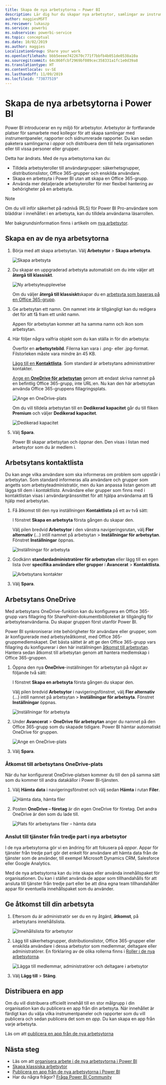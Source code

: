 ```yaml
---
title: Skapa de nya arbetsytorna – Power BI
description: Lär dig hur du skapar nya arbetsytor, samlingar av instrumentpaneler, rapporter och sidnumrerade rapporter som skapats för att förse din organisation med viktiga mått.
author: maggiesMSFT
ms.reviewer: lukaszp
ms.service: powerbi
ms.subservice: powerbi-service
ms.topic: conceptual
ms.date: 10/02/2019
ms.author: maggies
LocalizationGroup: Share your work
ms.openlocfilehash: bbb5eeee7422670c771f7bbfb4b051de0538a10a
ms.sourcegitcommit: 64c860fcbf2969bf089cec358331a1fc1e0d39a8
ms.translationtype: HT
ms.contentlocale: sv-SE
ms.lasthandoff: 11/09/2019
ms.locfileid: "73877519"
---
```

# <a name="create-the-new-workspaces-in-power-bi"></a>Skapa de nya arbetsytorna i Power BI

Power BI introducerar en ny miljö för arbetsytor. Arbetsytor är fortfarande platser för samarbete med kollegor för att skapa samlingar med instrumentpaneler, rapporter och sidnumrerade rapporter. Du kan sedan paketera samlingarna i *appar* och distribuera dem till hela organisationen eller till vissa personer eller grupper. 

Detta har ändrats. Med de nya arbetsytorna kan du:

- Tilldela arbetsyteroller till användargrupper: säkerhetsgrupper, distributionslistor, Office 365-grupper och enskilda användare.
- Skapa en arbetsyta i Power BI utan att skapa en Office 365-grupp.
- Använda mer detaljerade arbetsyteroller för mer flexibel hantering av behörigheter på en arbetsyta.

> [!NOTE]
> Om du vill inför säkerhet på radnivå (RLS) för Power BI Pro-användare som bläddrar i innehållet i en arbetsyta, kan du tilldela användarna läsarrollen.

Mer bakgrundsinformation finns i artikeln om [nya arbetsytor](service-new-workspaces.md).

## <a name="create-one-of-the-new-workspaces"></a>Skapa en av de nya arbetsytorna

1. Börja med att skapa arbetsytan. Välj **Arbetsytor** > **Skapa arbetsyta**.
   
     ![Skapa arbetsyta](media/service-create-the-new-workspaces/power-bi-workspace-create.png)

2. Du skapar en uppgraderad arbetsyta automatiskt om du inte väljer att **återgå till klassiskt**.
   
     ![Ny arbetsyteupplevelse](media/service-create-the-new-workspaces/power-bi-new-workspace.png)
     
     Om du väljer **återgå till klassiskt**skapar du en [arbetsyta som baseras på en Office 365-grupp](service-create-workspaces.md). 

2. Ge arbetsytan ett namn. Om namnet inte är tillgängligt kan du redigera det för att få fram ett unikt namn.
   
     Appen för arbetsytan kommer att ha samma namn och ikon som arbetsytan.
   
1. Här följer några valfria objekt som du kan ställa in för din arbetsyta:

    Överför en **arbetsytebild**. Filerna kan vara i .png- eller .jpg-format. Filstorleken måste vara mindre än 45 KB.
    
    [Lägg till en **Kontaktlista**](#workspace-contact-list). Som standard är arbetsytans administratörer kontakter. 
    
    [Ange en **OneDrive för arbetsytan**](#workspace-onedrive) genom att endast skriva namnet på en befintlig Office 365-grupp, inte URL:en. Nu kan den här arbetsytan använda Office 365-gruppens fillagringsplats. 

    ![Ange en OneDrive-plats](media/service-create-the-new-workspaces/power-bi-new-workspace-onedrive.png)

    Om du vill tilldela arbetsytan till en **Dedikerad kapacitet** går du till fliken **Premium** och väljer **Dedikerad kapacitet**.
     
    ![Dedikerad kapacitet](media/service-create-the-new-workspaces/power-bi-workspace-premium.png)

1. Välj **Spara**.

    Power BI skapar arbetsytan och öppnar den. Den visas i listan med arbetsytor som du är medlem i. 

## <a name="workspace-contact-list"></a>Arbetsytans kontaktlista

Du kan ange vilka användare som ska informeras om problem som uppstår i arbetsytan. Som standard informeras alla användare och grupper som angetts som arbetsyteadministratör, men du kan anpassa listan genom att lägga till dem i *kontaktlista*. Användare eller grupper som finns med i kontaktlistan visas i användargränssnittet för att hjälpa användarna att få hjälp med arbetsytan.

1. Få åtkomst till den nya inställningen **Kontaktlista** på ett av två sätt:

    I fönstret **Skapa en arbetsyta** första gången du skapar den.

    Välj pilen bredvid **Arbetsytor** i den vänstra navigeringsrutan, välj **Fler alternativ** (…) intill namnet på arbetsytan > **Inställningar för arbetsytan**. Fönstret **Inställningar** öppnas.

    ![Inställningar för arbetsyta](media/service-create-the-new-workspaces/power-bi-workspace-new-settings.png)

2. Godkänn **standardadministratörer för arbetsytan** eller lägg till en egen lista över **specifika användare eller grupper** i **Avancerat** > **Kontaktlista**. 

    ![Arbetsytans kontakter](media/service-create-the-new-workspaces/power-bi-workspace-contacts.png)

3. Välj **Spara**.

## <a name="workspace-onedrive"></a>Arbetsytans OneDrive

Med arbetsytans OneDrive-funktion kan du konfigurera en Office 365-grupp vars fillagring för SharePoint-dokumentbiblioteket är tillgänglig för arbetsyteanvändarna. Du skapar gruppen först utanför Power BI. 

Power BI synkroniserar inte behörigheter för användare eller grupper, som är konfigurerade med arbetsyteåtkomst, med Office 365-gruppmedlemskapet. Det bästa sättet är att ge den Office 365-grupp vars fillagring du konfigurerar i den här inställningen [åtkomst till arbetsytan](#give-access-to-your-workspace). Hantera sedan åtkomst till arbetsytan genom att hantera medlemskap i Office 365-gruppen. 

1. Öppna den nya **OneDrive**-inställningen för arbetsytan på något av följande två sätt:

    I fönstret **Skapa en arbetsyta** första gången du skapar den.

    Välj pilen bredvid **Arbetsytor** i  navigeringsfönstret, välj **Fler alternativ** (…) intill namnet på arbetsytan > **Inställningar för arbetsyta**. Fönstret **Inställningar** öppnas.

    ![Inställningar för arbetsyta](media/service-create-the-new-workspaces/power-bi-workspace-new-settings.png)

2. Under **Avancerat** > **OneDrive för arbetsytan** anger du namnet på den Office 365-grupp som du skapade tidigare. Power BI hämtar automatiskt OneDrive för gruppen.

    ![Ange en OneDrive-plats](media/service-create-the-new-workspaces/power-bi-new-workspace-onedrive.png)

3. Välj **Spara**.

### <a name="access-the-workspace-onedrive-location"></a>Åtkomst till arbetsytans OneDrive-plats

När du har konfigurerat OneDrive-platsen kommer du till den på samma sätt som du kommer till andra datakällor i Power BI-tjänsten.

1. Välj **Hämta data** i navigeringsfönstret och välj sedan **Hämta** i rutan **Filer**.

    ![Hämta data, hämta filer](media/service-create-the-new-workspaces/power-bi-get-data-files.png)

1.  Posten **OneDrive – företag** är din egen OneDrive för företag. Det andra OneDrive är den som du lade till.

    ![Plats för arbetsytans filer – hämta data](media/service-create-the-new-workspaces/power-bi-new-workspace-get-data-onedrive.png)

### <a name="connecting-to-third-party-services-in-new-workspaces"></a>Anslut till tjänster från tredje part i nya arbetsytor

I de nya arbetsytorna gör vi en ändring för att fokusera på *appar*. Appar för tjänster från tredje part gör det enkelt för användare att hämta data från de tjänster som de använder, till exempel Microsoft Dynamics CRM, Salesforce eller Google Analytics.

Med de nya arbetsytorna kan du inte skapa eller använda innehållspaket för organisationen. Du kan i stället använda de appar som tillhandahålls för att ansluta till tjänster från tredje part eller be att dina egna team tillhandahåller appar för eventuella innehållspaket som du använder. 

## <a name="give-access-to-your-workspace"></a>Ge åtkomst till din arbetsyta

1. Eftersom du är administratör ser du en ny åtgärd, **åtkomst**, på arbetsytans innehållslista.

    ![Innehållslista för arbetsytor](media/service-create-the-new-workspaces/power-bi-workspace-access-icon.png)

1. Lägg till säkerhetsgrupper, distributionslistor, Office 365-grupper eller enskilda användare i dessa arbetsytor som medlemmar, deltagare eller administratörer. En förklaring av de olika rollerna finns i [Roller i de nya arbetsytorna](service-new-workspaces.md#roles-in-the-new-workspaces).

    ![Lägga till medlemmar, administratörer och deltagare i arbetsytor](media/service-create-the-new-workspaces/power-bi-workspace-add-members.png)

9. Välj **Lägg till** > **Stäng**.


## <a name="distribute-an-app"></a>Distribuera en app

Om du vill distribuera officiellt innehåll till en stor målgrupp i din organisation kan du publicera en app från din arbetsyta.  När innehållet är färdigt kan du välja vilka instrumentpaneler och rapporter som du vill publicera och sedan publicera det som en *app*. Du kan skapa en app från varje arbetsyta.

Läs om att [publicera en app från de nya arbetsytorna](service-create-distribute-apps.md)

## <a name="next-steps"></a>Nästa steg
* Läs om att [organisera arbete i de nya arbetsytorna i Power BI](service-new-workspaces.md)
* [Skapa klassiska arbetsytor](service-create-workspaces.md)
* [Publicera en app från de nya arbetsytorna i Power BI](service-create-distribute-apps.md)
* Har du några frågor? [Fråga Power BI Community](https://community.powerbi.com/)
